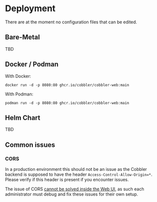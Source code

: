 # Deployment

There are at the moment no configuration files that can be edited.

## Bare-Metal

TBD

## Docker / Podman

With Docker:

```
docker run -d -p 8080:80 ghcr.io/cobbler/cobbler-web:main
```

With Podman:

```
podman run -d -p 8080:80 ghcr.io/cobbler/cobbler-web:main
```

## Helm Chart

TBD

## Common issues

### CORS

In a production environment this should not be an issue as the Cobbler backend is supposed to have the header
`Access-Control-Allow-Origin=*`. Please verify if this header is present if you encounter issues.

The issue of CORS [cannot be solved inside the Web UI](https://angular.dev/tools/cli/deployment#requesting-data-from-a-different-server-cors),
as such each administrator must debug and fix these issues for their own setup.
